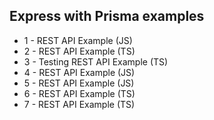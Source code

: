 ## Express with Prisma examples

- 1 - REST API Example (JS)
- 2 - REST API Example (TS)
- 3 - Testing REST API Example (TS)
- 4 - REST API Example (JS)
- 5 - REST API Example (JS)
- 6 - REST API Example (TS)
- 7 - REST API Example (TS)
